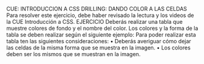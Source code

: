 CUE: INTRODUCCION A CSS
DRILLING: DANDO COLOR A LAS CELDAS
Para resolver este ejercicio, debe haber revisado la lectura y los videos de la CUE Introducción a CSS.
EJERCICIO
Deberás realizar una tabla que muestre colores de fondo y el nombre del color. Los colores y la
forma de la tabla se deben realizar según el siguiente ejemplo:
Para poder realizar esta tabla ten las siguientes consideraciones:
• Deberás averiguar cómo dejar las celdas de la misma forma que se muestra en la imagen.
• Los colores deben ser los mismos que se muestran en la imagen.
